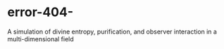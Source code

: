 # error-404-
A simulation of divine entropy, purification, and observer interaction in a multi-dimensional field
